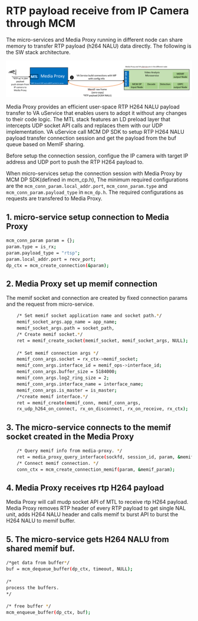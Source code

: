 # RTP payload receive from IP Camera through MCM

The  micro-services and Media Proxy running in different node can share memory to transfer RTP payload (h264 NALU) data directly. The following is the SW stack architecture.

![instance](img/IPC-RTP-memif.png)

Media Proxy provides an efficient user-space RTP H264 NALU payload transfer to VA uService that enables users to adopt it without any changes to their code logic. The MTL stack features an LD preload layer that intercepts UDP socket API calls and replaces them with our UDP implementation. VA uService call MCM DP SDK to setup RTP H264 NALU payload transfer connection session and get the payload from the buf queue based on MemIF sharing.

Before setup the connection session, configue the IP camera with target IP address and UDP port to push the RTP H264 payload to.

When micro-services setup the connection session with Media Proxy by MCM DP SDK(defined in mcm_cp.h), The minimum required configurations are the ``mcm_conn_param.local_addr.port``, ``mcm_conn_param.type`` and ``mcm_conn_param.payload_type`` in ``mcm_dp.h``. The required configurations as requests are transfered to Media Proxy.

## 1. micro-service setup connection to Media Proxy

```bash
mcm_conn_param param = {};
param.type = is_rx;
param.payload_type = "rtsp";
param.local_addr.port = recv_port;
dp_ctx = mcm_create_connection(&param);
```

## 2. Media Proxy set up memif connection
The memif socket and connection are created by fixed connection params and the request from micro-service.

```bash
    /* Set memif socket application name and socket path.*/
    memif_socket_args.app_name = app_name;
    memif_socket_args.path = socket_path,
    /* Create memif socket.*/
    ret = memif_create_socket(memif_socket, memif_socket_args, NULL);

    /* Set memif connection args */
    memif_conn_args.socket = rx_ctx->memif_socket;
    memif_conn_args.interface_id = memif_ops->interface_id;
    memif_conn_args.buffer_size = 5184000;
    memif_conn_args.log2_ring_size = 2;
    memif_conn_args.interface_name = interface_name;
    memif_conn_args.is_master = is_master;
    /*create memif interface.*/
    ret = memif_create(memif_conn, memif_conn_args,
    rx_udp_h264_on_connect, rx_on_disconnect, rx_on_receive, rx_ctx);
```

## 3. The micro-service connects to the memif socket created in the Media Proxy

```bash
    /* Query memif info from media-proxy. */
    ret = media_proxy_query_interface(sockfd, session_id, param, &memif_param);
    /* Connect memif connection. */
    conn_ctx = mcm_create_connection_memif(param, &memif_param);
```

## 4. Media Proxy receives rtp H264 payload

Media Proxy will call mudp socket API of MTL to receive rtp H264 payload. Media Proxy removes RTP header of every RTP payload to get single NAL unit, adds H264 NALU header and calls memif tx burst API to burst the H264 NALU to memif buffer.

## 5. The micro-service gets H264 NALU from shared memif buf.

```bash
/*get data from buffer*/
buf = mcm_dequeue_buffer(dp_ctx, timeout, NULL);

/*
process the buffers.
*/

/* free buffer */
mcm_enqueue_buffer(dp_ctx, buf);
```
